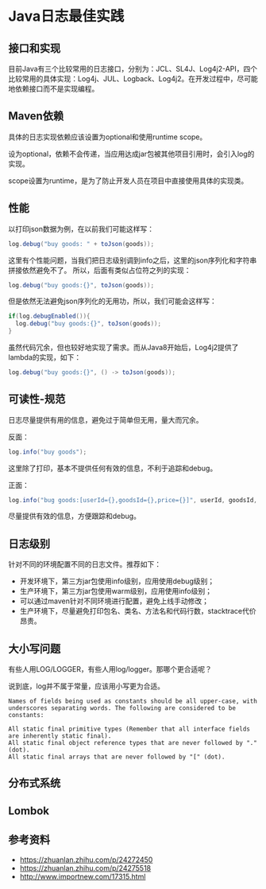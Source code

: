 # Java日志最佳实践

## 接口和实现

目前Java有三个比较常用的日志接口，分别为：JCL、SL4J、Log4j2-API，四个比较常用的具体实现：Log4j、JUL、Logback、Log4j2。在开发过程中，尽可能地依赖接口而不是实现编程。

## Maven依赖

具体的日志实现依赖应该设置为optional和使用runtime scope。

设为optional，依赖不会传递，当应用达成jar包被其他项目引用时，会引入log的实现。

scope设置为runtime，是为了防止开发人员在项目中直接使用具体的实现类。

## 性能

以打印json数据为例，在以前我们可能这样写：

```Java
log.debug("buy goods: " + toJson(goods));
```
这里有个性能问题，当我们把日志级别调到info之后，这里的json序列化和字符串拼接依然避免不了。 所以，后面有类似占位符之列的实现：

```Java
log.debug("buy goods:{}", toJson(goods));
```
但是依然无法避免json序列化的无用功，所以，我们可能会这样写：

```Java
if(log.debugEnabled()){
  log.debug("buy goods:{}", toJson(goods));
}
```

虽然代码冗余，但也较好地实现了需求。而从Java8开始后，Log4j2提供了lambda的实现，如下：

```Java
log.debug("buy goods:{}", () -> toJson(goods));
```

## 可读性-规范

日志尽量提供有用的信息，避免过于简单但无用，量大而冗余。

反面：

```Java
log.info("buy goods");
```

这里除了打印，基本不提供任何有效的信息，不利于追踪和debug。

正面：

```Java
log.info("bug goods:[userId={},goodsId={},price={}]", userId, goodsId, price)
```
尽量提供有效的信息，方便跟踪和debug。

## 日志级别

针对不同的环境配置不同的日志文件。推荐如下：

* 开发环境下，第三方jar包使用info级别，应用使用debug级别；
* 生产环境下，第三方jar包使用warm级别，应用使用info级别；
* 可以通过maven针对不同环境进行配置，避免上线手动修改；
* 生产环境下，尽量避免打印包名、类名、方法名和代码行数，stacktrace代价昂贵。

## 大小写问题

有些人用LOG/LOGGER，有些人用log/logger。那哪个更合适呢？

说到底，log并不属于常量，应该用小写更为合适。

```
Names of fields being used as constants should be all upper-case, with underscores separating words. The following are considered to be constants:

All static final primitive types (Remember that all interface fields are inherently static final).
All static final object reference types that are never followed by "." (dot).
All static final arrays that are never followed by "[" (dot).
```

## 分布式系统

## Lombok

## 参考资料

* https://zhuanlan.zhihu.com/p/24272450
* https://zhuanlan.zhihu.com/p/24275518
* http://www.importnew.com/17315.html
